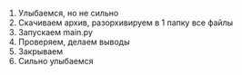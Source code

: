 1) Улыбаемся, но не сильно
2) Скачиваем архив, разорхивируем в 1 папку все файлы
4) Запускаем main.py
5) Проверяем, делаем выводы
6) Закрываем
7) Сильно улыбаемся
